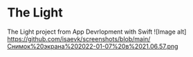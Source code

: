# The  Light
The Light project from App Devrlopment with Swift
![Image alt] https://github.com/isaevk/screenshots/blob/main/Снимок%20экрана%202022-01-07%20в%2021.06.57.png
